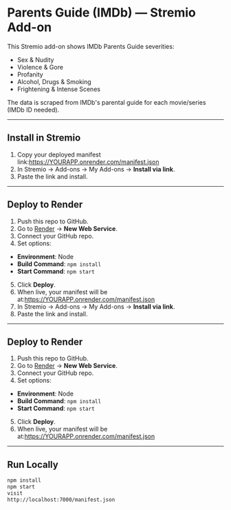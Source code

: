 # Parents Guide (IMDb) — Stremio Add-on

This Stremio add-on shows IMDb Parents Guide severities:
- Sex & Nudity
- Violence & Gore
- Profanity
- Alcohol, Drugs & Smoking
- Frightening & Intense Scenes

The data is scraped from IMDb's parental guide for each movie/series (IMDb ID needed).

---

## Install in Stremio
1. Copy your deployed manifest link:https://YOURAPP.onrender.com/manifest.json
2. In Stremio → Add-ons → My Add-ons → **Install via link**.
3. Paste the link and install.

---

## Deploy to Render
1. Push this repo to GitHub.
2. Go to [Render](https://render.com) → **New Web Service**.
3. Connect your GitHub repo.
4. Set options:
- **Environment**: Node
- **Build Command**: `npm install`
- **Start Command**: `npm start`
5. Click **Deploy**.
6. When live, your manifest will be at:https://YOURAPP.onrender.com/manifest.json
2. In Stremio → Add-ons → My Add-ons → **Install via link**.
3. Paste the link and install.

---

## Deploy to Render
1. Push this repo to GitHub.
2. Go to [Render](https://render.com) → **New Web Service**.
3. Connect your GitHub repo.
4. Set options:
- **Environment**: Node
- **Build Command**: `npm install`
- **Start Command**: `npm start`
5. Click **Deploy**.
6. When live, your manifest will be at:https://YOURAPP.onrender.com/manifest.json
---

## Run Locally
```bash
npm install
npm start
visit
http://localhost:7000/manifest.json
